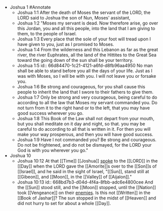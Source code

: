 - Joshua 1 #Annotate
	- Joshua 1:1
	  After the death of Moses the servant of the LORD, the LORD said to Joshua the son of Nun, Moses' assistant,
	- Joshua 1:2
	  "Moses my servant is dead. Now therefore arise, go over this Jordan, you and all this people, into the land that I am giving to them, to the people of Israel.
	- Joshua 1:3
	  Every place that the sole of your foot will tread upon I have given to you, just as I promised to Moses.
	- Joshua 1:4
	  From the wilderness and this Lebanon as far as the great river, the river Euphrates, all the land of the Hittites to the Great Sea toward the going down of the sun shall be your territory.
	- Joshua 1:5
	  id:: 66d84470-1c21-4121-a6fd-d8fb96aa4950
	  No man shall be able to stand before you all the days of your life. Just as I was with Moses, so I will be with you. I will not leave you or forsake you.
	- Joshua 1:6
	  Be strong and courageous, for you shall cause this people to inherit the land that I swore to their fathers to give them.
	- Joshua 1:7
	  Only be strong and very courageous, being careful to do according to all the law that Moses my servant commanded you. Do not turn from it to the right hand or to the left, that you may have good success wherever you go.
	- Joshua 1:8
	  This Book of the Law shall not depart from your mouth, but you shall meditate on it day and night, so that. you may be careful to do according to all that is written in it. For then you will make your way prosperous, and then you will have good success.
	- Joshua 1:9
	  Have I not commanded you? Be strong and courageous. Do not be frightened, and do not be dismayed, for the LORD your God is with you wherever you go."
- Joshua 10
	- Joshua 10:12
	  At that [[Time]] [[Joshua]] [spoke]([[Speak]]) to the [[LORD]] in the [[Day]] when the LORD gave the [[Amorite]]s over to the [[Son]]s of [[Israel]], and he said in the sight of Israel,
	  "[[Sun]], stand still at [[Gibeon]],
	  and [[Moon]], in the [[Valley]] of [[Aijalon]]."
	- Joshua 10:13
	  id:: 668bd7b3-d04d-4f4a-8fbb-adc6e4800cee
	  And the [[Sun]] stood still, and the [[Moon]] stopped,
	  until the [[Nation]] took [[Vengeance]] on their [enemies]([[Enemy]]). 
	  Is this not [[Written]] in the [[Book of Jashar]]? The sun stopped in the midst of [[Heaven]] and did not hurry to set for about a whole [[Day]].